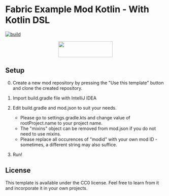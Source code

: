 # Fabric Example Mod Kotlin - With Kotlin DSL
[![build](https://github.com/myoun/fabric-example-mod-kotlin-with-kotlin-dsl/actions/workflows/build.yml/badge.svg?branch=master)](https://github.com/myoun/fabric-example-mod-kotlin-with-kotlin-dsl/actions/workflows/build.yml)

<p><a title="Fabric Language Kotlin" href="https://minecraft.curseforge.com/projects/fabric-language-kotlin" target="_blank" rel="noopener noreferrer"><img style="display: block; margin-left: auto; margin-right: auto;" src="https://i.imgur.com/c1DH9VL.png" alt="" width="171" height="50" /></a></p>

## Setup

0. Create a new mod repository by pressing the "Use this template" button and clone the created repository.

1. Import build.gradle file with IntelliJ IDEA

2. Edit build.gradle and mod.json to suit your needs.
    * Please go to settings.gradle.kts and change value of rootProject.name to your project name. 
    * The "mixins" object can be removed from mod.json if you do not need to use mixins.
    * Please replace all occurences of "modid" with your own mod ID - sometimes, a different string may also suffice.
3. Run!

## License

This template is available under the CC0 license. Feel free to learn from it and incorporate it in your own projects.
